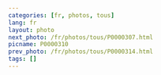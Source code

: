 ```yaml
---
categories: [fr, photos, tous]
lang: fr
layout: photo
next_photo: /fr/photos/tous/P0000307.html
picname: P0000310
prev_photo: /fr/photos/tous/P0000314.html
tags: []
---
```

